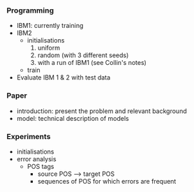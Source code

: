 ### Programming

- IBM1: currently training
- IBM2 
    - initialisations
        1. uniform
        2. random (with 3 different seeds)
        3. with a run of IBM1 (see Collin's notes)
    - train
- Evaluate IBM 1 & 2 with test data


### Paper

- introduction: present the problem and relevant background
- model: technical description of models


### Experiments

- initialisations
- error analysis
    - POS tags
        - source POS --> target POS 
        - sequences of POS for which errors are frequent
